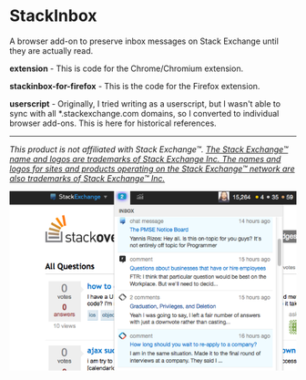StackInbox
==========

A browser add-on to preserve inbox messages on Stack Exchange until they are actually read.

**extension** - This is code for the Chrome/Chromium extension. 

**stackinbox-for-firefox** - This is the code for the Firefox extension.

**userscript** - Originally, I tried writing as a userscript, but I wasn't able to sync with all *.stackexchange.com domains, so I converted to individual browser add-ons. This is here for historical references.

----

*This product is not affiliated with Stack Exchange™. [The Stack Exchange™ name and logos are trademarks of Stack Exchange Inc. The names and logos for sites and products operating on the Stack Exchange™ network are also trademarks of Stack Exchange™ Inc.](http://stackexchange.com/legal/trademark-guidance)*

![StackInbox Unread yet Viewed Items](Screen%20Shot%202014-02-20%20at%2011.40.09%20PM.png)
